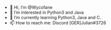 - 👋 Hi, I’m @Wycofane
- 👀 I’m interested in Python3 and Java
- 🌱 I’m currently learning Python3, Java and C.
- 📫 How to reach me: Discord [GER]Julian#3726

<!---
Wycofane/MinecraftPanel is a ✨ special ✨ repository because someday i will use it professionally as a server selling software.
--->
